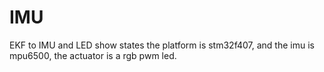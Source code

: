 # IMU
EKF to IMU and LED show states
the platform is stm32f407, and the imu is mpu6500, the actuator is a rgb pwm led.

